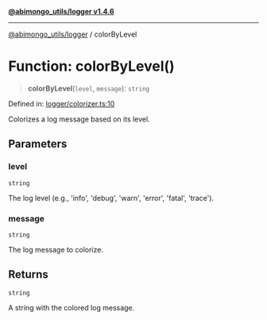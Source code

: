 [**@abimongo_utils/logger v1.4.6**](../README.md)

***

[@abimongo_utils/logger](../README.md) / colorByLevel

# Function: colorByLevel()

> **colorByLevel**(`level`, `message`): `string`

Defined in: [logger/colorizer.ts:10](https://github.com/NodEm9/abimongo_utils/blob/44bde4aba239181e6f4030255b47a0bd30e0063b/logger/src/logger/colorizer.ts#L10)

Colorizes a log message based on its level.

## Parameters

### level

`string`

The log level (e.g., 'info', 'debug', 'warn', 'error', 'fatal', 'trace').

### message

`string`

The log message to colorize.

## Returns

`string`

A string with the colored log message.
